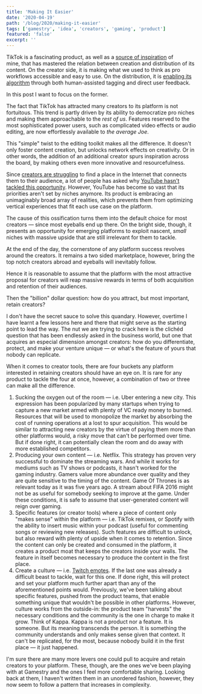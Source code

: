 ```yaml
---
title: 'Making It Easier'
date: '2020-04-19'
path: '/blog/2020/making-it-easier'
tags: ['gamestry', 'idea', 'creators', 'gaming', 'product']
featured: 'false'
excerpt: ''
---
```


TikTok is a fascinating product, as well as a [source of inspiration](/blog/2020/notes-tiktok) of mine, that has mastered the relation between creation and distribution of its content. On the creator side, it is making what we used to think as pro workflows accessible and easy to use. On the distribution, it is [enabling its algorithm](/blog/2020/distribution-matters) through both human-assisted tagging and direct user feedback.

In this post I want to focus on the former.

The fact that TikTok has attracted many creators to its platform is not fortuitous. This trend is partly driven by its ability to democratize pro niches and making them approachable to the _rest of us_. Features reserved to the most sophisticated power users, such as complicated video effects or audio editing, are now effortlessly available to _the average Joe_.

This "simple" twist to the editing toolkit makes all the difference. It doesn't only foster content creation, but unlocks network effects on creativity. Or in other words, the addition of an additional creator spurs inspiration across the board, by making others even more innovative and resourcefulness.

Since [creators are struggling](/blog/2020/creators-are-struggling) to find a place in the Internet that connects them to their audience, a lot of people has asked why [YouTube hasn't tackled this opportunity](/blog/2020/youtube-wont-work). However, YouTube has become so vast that its priorities aren't set by niches anymore. Its product is embracing an unimaginably broad array of realities, which prevents them from optimizing vertical experiences that fit each use case on the platform.

The cause of this ossification turns them into the default choice for most creators — since most eyeballs end up there. On the bright side, though, it presents an opportunity for emerging platforms to exploit nascent, _small_ niches with massive upside that are still irrelevant for them to tackle.

At the end of the day, the cornerstone of any platform success revolves around the creators. It remains a two sided marketplace, however, bring the top notch creators abroad and eyeballs will inevitably follow.

Hence it is reasonable to assume that the platform with the most attractive proposal for creators will reap massive rewards in terms of both acquisition and retention of their audiences.

Then the "billion" dollar question: how do you attract, but most important, retain creators?

I don't have the secret sauce to solve this quandary. However, overtime I have learnt a few lessons here and there that might serve as the starting point to lead the way. The nut we are trying to crack here is the clichéd question that has been endlessly asked in the business world, but one that acquires an especial dimension amongst creators: how do you differentiate, protect, and make your venture unique — or what's the feature of yours that nobody can replicate.

When it comes to creator tools, there are four buckets any platform interested in retaining creators should have an eye on. It is rare for any product to tackle the four at once, however, a combination of two or three can make all the difference.

1. Sucking the oxygen out of the room — i.e. Uber entering a new city. This expression has been popularized by many startups when trying to capture a new market armed with plenty of VC ready money to burned. Resources that will be used to monopolize the market by absorbing the cost of running operations at a lost to spur acquisition. This would be similar to attracting new creators by the virtue of paying them more than other platforms would, a risky move that can't be performed over time. But if done right, it can potentially clean the room and do away with more established competitors.
2. Producing your own content — i.e. Netflix. This strategy has proven very successful to dominate the streaming wars. And while it works for mediums such as TV shows or podcasts, it hasn't worked for the gaming industry. Gamers value more abundance over quality and they are quite sensitive to the timing of the content. Game Of Thrones is as relevant today as it was five years ago. A stream about FIFA 2016 might not be as useful for somebody seeking to improve at the game. Under these conditions, it is safe to assume that user-generated content will reign over gaming.
3. Specific features (or creator tools) where a piece of content only "makes sense" within the platform — i.e. TikTok remixes, or Spotify with the ability to insert music within your podcast (useful for commenting songs or reviewing new releases). Such features are difficult to unlock, but also reward with plenty of upside when it comes to retention. Since the content can only be created and consumed in the platform, it creates a product moat that keeps the creators inside your walls. The feature in itself becomes necessary to produce the content in the first place.
4. Create a culture — i.e. [Twitch emotes](https://www.polygon.com/2018/5/14/17335670/twitch-emotes-meaning-list-kappa-monkas-omegalul-pepe-trihard). If the last one was already a difficult beast to tackle, wait for this one. If done right, this will protect and set your platform much further apart than any of the aforementioned points would. Previously, we've been talking about specific features, pushed from the product teams, that enable something unique that wouldn't be possible in other platforms. However, culture works from the outside-in: the product team "harvests" the necessary conditions and the community is the one in charge to make it grow. Think of Kappa. Kappa is not a product nor a feature. It is someone. But its meaning transcends the person. It is something the community understands and only makes sense given that context. It can't be replicated, for the most, because nobody build it in the first place — it just happened.

I'm sure there are many more levers one could pull to acquire and retain creators to your platform. These, though, are the ones we've been playing with at Gamestry and the ones I feel more comfortable sharing. Looking back at them, I haven't written them in an unordered fashion, however, they now seem to follow a pattern that increases in complexity.
